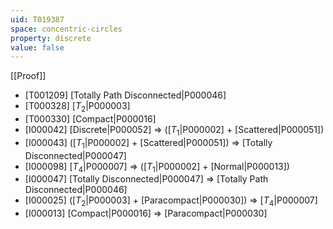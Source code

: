 ```yaml
---
uid: T019387
space: concentric-circles
property: discrete
value: false
---
```

[[Proof]]

* [T001209] [Totally Path Disconnected|P000046]
* [T000328] [$T_2$|P000003]
* [T000330] [Compact|P000016]
* [I000042] [Discrete|P000052] => ([$T_1$|P000002] + [Scattered|P000051])
* [I000043] ([$T_1$|P000002] + [Scattered|P000051]) => [Totally Disconnected|P000047]
* [I000098] [$T_4$|P000007] => ([$T_1$|P000002] + [Normal|P000013])
* [I000047] [Totally Disconnected|P000047] => [Totally Path Disconnected|P000046]
* [I000025] ([$T_2$|P000003] + [Paracompact|P000030]) => [$T_4$|P000007]
* [I000013] [Compact|P000016] => [Paracompact|P000030]

